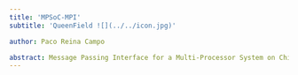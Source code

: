 ```yaml
---
title: 'MPSoC-MPI'
subtitle: 'QueenField ![](../../icon.jpg)'

author: Paco Reina Campo

abstract: Message Passing Interface for a Multi-Processor System on Chip.
---
```


